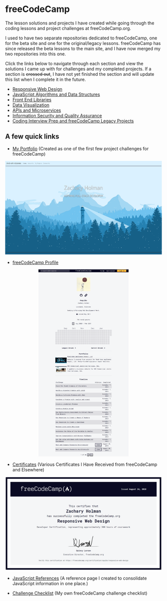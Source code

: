 # freeCodeCamp

The lesson solutions and projects I have created while going through the coding lessons and project challenges at freeCodeCamp.org.

I used to have two separate repositories dedicated to freeCodeCamp, one for the beta site and one for the original/legacy lessons. freeCodeCamp has since released the beta lessons to the main site, and I have now merged my two repositories into this one.

Click the links below to navigate through each section and view the solutions I came up with for challenges and my completed projects. If a section is ~~crossed out~~, I have not yet finished the section and will update this list when I complete it in the future.

- [Responsive Web Design](./1.%20Responsive%20Web%20Design#responsive-web-design)
- [JavaScript Algorithms and Data Structures](./2.%20JavaScript%20Algorithms%20and%20Data%20Structures#javascript-algorithms-and-data-structures)
- [Front End Libraries](./3.%20Front%20End%20Libraries#front-end-libraries)
- [Data Visualization](./4.%20Data%20Visualization#data-visualization)
- [APIs and Microservices](./5.%20APIs%20and%20Microservices#apis-and-microservices)
- [Information Security and Quality Assurance](./6.%20Information%20Securty%20and%20Quality%20Assurance#information-security-and-quality-assurance)
- [Coding Interview Prep and freeCodeCamp Legacy Projects](./7.%20Coding%20Interview%20Prep%20and%20freeCodeCamp%20Legacy%20Projects#coding-interview-prep-and-freecodecamp-legacy-projects)

## A few quick links

- [My Portfolio](https://github.com/Squibs/Squibs.github.io#my-portfolio) (Created as one of the first few project challenges for freeCodeCamp)

<p align="center"><a href="https://github.com/Squibs/Squibs.github.io#my-portfolio" target="_blank"><img src="Images/screenshots/screenshot-portfolio.png" height="300" alt="Screenshot of my portfolio page."/></a></p>

- [freeCodeCamp Profile](https://www.freecodecamp.org/squibs)

<p align="center"><a href="https://www.freecodecamp.org/squibs" target="_blank"><img src="Images/screenshots/screenshot-freeCodeCamp-profile-updated.png" height="600" alt="Screenshot of my freeCodeCamp profile."/></a></p>

- [Certificates](./Images/certificates#certificates) (Various Certificates I Have Received from freeCodeCamp and Elsewhere)

<p align="center"><a href="./Images/certificates#certificates" target="_blank"><img src="Images/certificates/my-responsive-web-design-certificate-updated.png" height="300" alt="Screenshot of my Responsive Web Design Certificate from freeCodeCamp"/></a></p>

- [JavaScript References](./JavaScript%20References.md#javascript-references) (A reference page I created to consolidate JavaScript information in one place.)

- [Challenge Checklist](./Challenge%20Checklist.md#freecodecamp-challenge-checklist) (My own freeCodeCamp challenge checklist)
